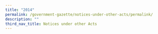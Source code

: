 ```yaml
---
title: "2014"
permalink: /government-gazette/notices-under-other-acts/permalink/
description: ""
third_nav_title: Notices under other Acts
---
```

